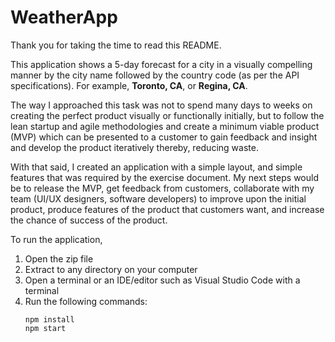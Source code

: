 # WeatherApp

Thank you for taking the time to read this README. 

This application shows a 5-day forecast for a city in a visually compelling manner by the city name followed by the country code (as per the API specifications). For example, **Toronto, CA**, or **Regina, CA**.

The way I approached this task was not to spend many days to weeks on creating the perfect product visually or functionally initially, but to follow the lean startup and agile methodologies and create a minimum viable product (MVP) which can be presented to a customer to gain feedback and insight and develop the product iteratively thereby, reducing waste. 

With that said, I created an application with a simple layout, and simple features that was required by the exercise document. My next steps would be to release the MVP, get feedback from customers, collaborate with my team (UI/UX designers, software developers) to improve upon the initial product, produce features of the product that customers want, and increase the chance of success of the product. 


To run the application,
1. Open the zip file
2. Extract to any directory on your computer
3. Open a terminal or an IDE/editor such as Visual Studio Code with a terminal
4. Run the following commands: 
	```
	npm install
	npm start